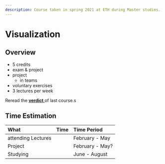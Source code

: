 ```yaml
---
description: Course taken in spring 2021 at ETH during Master studies.
---
```


# Visualization

## Overview

* 5 credits
* exam & project
* project
  * in teams
* voluntary exercises
* 3 lectures per week

Reread the [**verdict** ](../completed-courses/physical-based-simulation.md#verdict)of last course.s

## Time Estimation

| What | Time | Time Period |
| :--- | :--- | :--- |
| attending Lectures |  | February - May |
| Project |  | February - May? |
| Studying |  | June - August |

